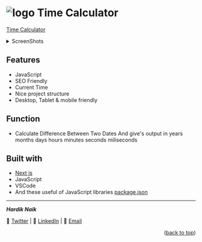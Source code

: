 <div id="top"></div>

# ![logo](/public/favicon.ico) Time Calculator

[Time Calculator](https://mehardiknaik.github.io/time-calculator/)

<details>
  <summary>ScreenShots</summary>
  <ol>
    
### `Desktop`

![image](https://user-images.githubusercontent.com/96820742/159150427-88aba6f5-8638-4760-a695-17c4dfa52267.png)

### `Mobile`

![image](https://user-images.githubusercontent.com/96820742/159150332-3dd0ca5d-b44d-4f17-8aca-d799f7b1abc7.png)

  </ol>
</details>

## Features

- JavaScript
- SEO Friendly
- Current Time
- Nice project structure
- Desktop, Tablet & mobile friendly

## Function

- Calculate Difference Between Two Dates And give's output in years months days hours minutes seconds miliseconds

## Built with

- [Next js](https://nextjs.org/)
- JavaScript
- VSCode
- And these useful of JavaScript libraries [package.json](package.json)
___
***Hardik Naik***


🐥 [Twitter](https://twitter.com/hardiknaik7444) | 💼 [LinkedIn](http://linkedin.com/in/hardik-naik) | 📧 [Email](mailto:hardiknaik7444@gmail.com?subject=Hi)
<p align="right">(<a href="#top">back to top</a>)</p>
